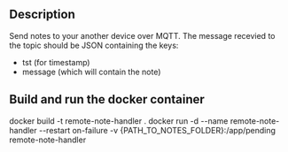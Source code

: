 ## Description
Send notes to your another device over MQTT. The message recevied to the topic should be JSON containing the keys:
- tst (for timestamp)
- message (which will contain the note)

## Build and run the docker container
docker build -t remote-note-handler .
docker run -d --name remote-note-handler --restart on-failure -v {PATH_TO_NOTES_FOLDER}:/app/pending remote-note-handler
